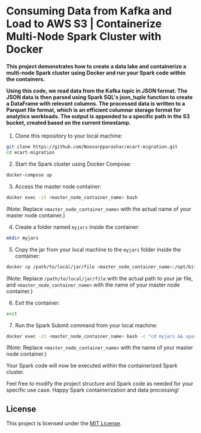 # Consuming Data from Kafka and Load to AWS S3 | Containerize Multi-Node Spark Cluster with Docker

<h4>This project demonstrates how to create a data lake and containerize a multi-node Spark cluster using Docker and run your Spark code within the containers.
<p>Using this code, we read data from the Kafka topic in JSON format. The JSON data is then parsed using Spark SQL's json_tuple function to create a DataFrame with relevant columns. The processed data is written to a Parquet file format, which is an efficient columnar storage format for analytics workloads. The output is appended to a specific path in the S3 bucket, created based on the current timestamp.</h4>


1. Clone this repository to your local machine:

```bash
git clone https://github.com/Noosarpparashar/ecart-migration.git
cd ecart-migration
```

2. Start the Spark cluster using Docker Compose:

```bash
docker-compose up
```

3. Access the master node container:

```bash
docker exec -it <master_node_container_name> bash
```
(Note: Replace `<master_node_container_name>` with the actual name of your master node container.)

4. Create a folder named `myjars` inside the container:

```bash
mkdir myjars
```

5. Copy the jar from your local machine to the `myjars` folder inside the container:

```bash
docker cp /path/to/local/jar/file <master_node_container_name>:/opt/bitnami/spark/myjars
```
(Note: Replace `/path/to/local/jar/file` with the actual path to your jar file, and `<master_node_container_name>` with the name of your master node container.)

6. Exit the container:

```bash
exit
```

7. Run the Spark Submit command from your local machine:

```bash
docker exec -it <master_node_container_name> bash -c "cd myjars && spark-submit --master local[*] --class com.its.ecartsales.framework.jobs.controllers.StreamKafkaConsumerEcartFactOrder1 ecart-migration.jar"
```
(Note: Replace `<master_node_container_name>` with the name of your master node container.)

Your Spark code will now be executed within the containerized Spark cluster.

Feel free to modify the project structure and Spark code as needed for your specific use case. Happy Spark containerization and data processing!

## License

This project is licensed under the [MIT License](LICENSE).
```
